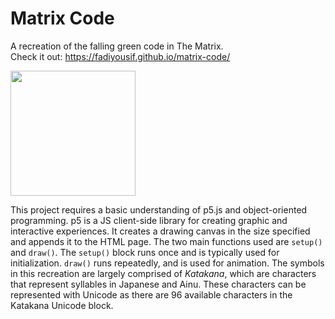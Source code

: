 # Matrix Code
A recreation of the falling green code in The Matrix. <br>
Check it out: https://fadiyousif.github.io/matrix-code/

<img src="src/img/matrix-code.gif" height="200" >

This project requires a basic understanding of p5.js and object-oriented programming. p5 is a JS client-side library for creating graphic and interactive experiences. It creates a drawing canvas in the size specified and appends it to the HTML page. The two main functions used are `setup()` and `draw()`. The `setup()` block runs once and is typically used for initialization. `draw()` runs repeatedly, and is used for animation. The symbols in this recreation are largely comprised of *Katakana*, which are characters that represent syllables in Japanese and Ainu. These characters can be represented with Unicode as there are 96 available characters in the Katakana Unicode block.
